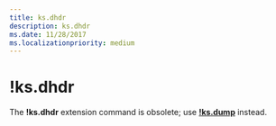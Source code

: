 ```yaml
---
title: ks.dhdr
description: ks.dhdr
ms.date: 11/28/2017
ms.localizationpriority: medium
---
```


# !ks.dhdr


The **!ks.dhdr** extension command is obsolete; use [**!ks.dump**](-ks-dump.md) instead.

 

 





